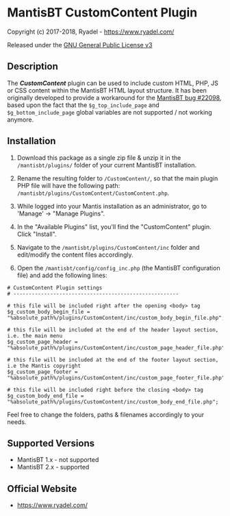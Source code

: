 # MantisBT CustomContent Plugin

Copyright (c) 2017-2018, Ryadel - https://www.ryadel.com/

Released under the [GNU General Public License v3](http://opensource.org/licenses/GPL-3.0)

## Description

The ***CustomContent*** plugin can be used to include custom HTML, PHP, JS or CSS content within the MantisBT HTML layout structure.
It has been originally developed to provide a workaround for the [MantisBT bug #22098](https://www.mantisbt.org/bugs/view.php?id=22098),
based upon the fact that the `$g_top_include_page` and `$g_bottom_include_page` global variables are not supported / not working anymore.


## Installation

1. Download this package as a single zip file & unzip it in the `/mantisbt/plugins/` folder of your current MantisBT installation.

2. Rename the resulting folder to `/CustomContent/`, so that the main plugin PHP file will have the following path: `/mantisbt/plugins/CustomContent/CustomContent.php`.

3. While logged into your Mantis installation as an administrator, go to
   'Manage' -> "Manage Plugins".

4. In the "Available Plugins" list, you'll find the "CustomContent" plugin.
   Click "Install".

5. Navigate to the `/mantisbt/plugins/CustomContent/inc` folder and edit/modify the content files accordingly.

6. Open the `/mantisbt/config/config_inc.php` (the MantisBT configuration file) and add the following lines:

~~~~
# CustomContent Plugin settings
# ------------------------------------------------------

# this file will be included right after the opening <body> tag
$g_custom_body_begin_file = "%absolute_path%/plugins/CustomContent/inc/custom_body_begin_file.php";

# this file will be included at the end of the header layout section, i.e. the main menu
$g_custom_page_header = "%absolute_path%/plugins/CustomContent/inc/custom_page_header_file.php";

# this file will be included at the end of the footer layout section, i.e the Mantis copyright
$g_custom_page_footer = "%absolute_path%/plugins/CustomContent/inc/custom_page_footer_file.php";

# this file will be included right before the closing <body> tag
$g_custom_body_end_file = "%absolute_path%/plugins/CustomContent/inc/custom_body_end_file.php";
~~~~

Feel free to change the folders, paths & filenames accordingly to your needs.

## Supported Versions

- MantisBT 1.x - not supported
- MantisBT 2.x - supported

## Official Website
- https://www.ryadel.com/
